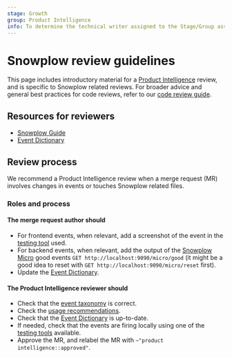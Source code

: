 ```yaml
---
stage: Growth
group: Product Intelligence
info: To determine the technical writer assigned to the Stage/Group associated with this page, see https://about.gitlab.com/handbook/engineering/ux/technical-writing/#assignments
---
```


# Snowplow review guidelines

This page includes introductory material for a
[Product Intelligence](https://about.gitlab.com/handbook/engineering/development/growth/product-intelligence/)
review, and is specific to Snowplow related reviews. For broader advice and
general best practices for code reviews, refer to our [code review guide](../code_review.md).

## Resources for reviewers

- [Snowplow Guide](index.md)
- [Event Dictionary](dictionary.md)

## Review process

We recommend a Product Intelligence review when a merge request (MR) involves changes in
events or touches Snowplow related files.

### Roles and process

#### The merge request **author** should

- For frontend events, when relevant, add a screenshot of the event in
  the [testing tool](../snowplow/index.md#developing-and-testing-snowplow) used.
- For backend events, when relevant, add the output of the
  [Snowplow Micro](index.md#snowplow-mini) good events
  `GET http://localhost:9090/micro/good` (it might be a good idea
  to reset with `GET http://localhost:9090/micro/reset` first).
- Update the [Event Dictionary](event_dictionary_guide.md).

#### The Product Intelligence **reviewer** should

- Check that the [event taxonomy](../snowplow/index.md#structured-event-taxonomy) is correct.
- Check the [usage recommendations](../snowplow/index.md#usage-recommendations).
- Check that the [Event Dictionary](event_dictionary_guide.md) is up-to-date.
- If needed, check that the events are firing locally using one of the
[testing tools](../snowplow/index.md#developing-and-testing-snowplow) available.
- Approve the MR, and relabel the MR with `~"product intelligence::approved"`.
